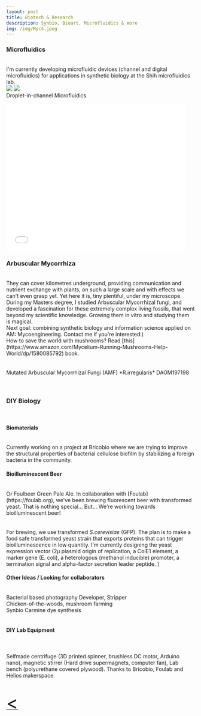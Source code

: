 ```yaml
---
layout: post
title: Biotech & Research
description: Synbio, Bioart, Microfluidics & more
img: /img/Myc4.jpeg
---
```

<h3>Microfluidics</h3>
<br>
I'm currently developing microfluidic devices (channel and digital microfluidics) for applications in synthetic biology at the Shih microfluidics lab.
<div class="img_row">
	<img class="col one" src="{{ site.baseurl }}/img/microfluidics2.gif"/>
	<img class="col two" src="{{ site.baseurl }}/img/micro2.gif"/>
</div>
<div class="col three caption">
	Droplet-in-channel Microfluidics
</div>
<br>
<iframe  title="Single cell encapsulation" width="480" height="390" src="{{ site.baseurl }}/img/microfluidics.mp4" frameborder="0" allowfullscreen></iframe>

<br>
<h3>Arbuscular Mycorrhiza</h3>
<br>
They can cover kilometres  underground,
 providing communication and nutrient exchange with plants,
 on such a large scale and with effects we can't even grasp yet.
 Yet here it is, tiny plentiful, under my microscope.
 <br>
 During my Masters degree, I studied Arbuscular Mycorrhizal fungi, and developed a fascination for these extremely complex living fossils, that went beyond my scientific knowledge. Growing them in vitro and studying them is magical.
<br>
Next goal: combining synthetic biology and information science applied on AM: Mycoengineering. Contact me if you're interested:)
<br>
How to save the world with mushrooms? Read [this](https://www.amazon.com/Mycelium-Running-Mushrooms-Help-World/dp/1580085792) book.

<div class="img_row">
	<img class="col one" src="{{ site.baseurl }}/img/Myc1.jpeg" alt="" title=""/>
	<img class="col one" src="{{ site.baseurl }}/img/Myc2.jpeg" alt="" title=""/>
  <img class="col one" src="{{ site.baseurl }}/img/Myc3.jpeg" alt="" title=""/>
</div>

<div class="img_row">
  <img class="col one" src="{{ site.baseurl }}/img/Myc4.jpeg" alt="" title=""/>
	<img class="col one" src="{{ site.baseurl }}/img/Myc5.jpeg" alt="" title=""/>
  <img class="col one" src="{{ site.baseurl }}/img/Myc6.jpeg" alt="" title=""/>
</div>

<div class="col three caption">
Mutated Arbuscular Mycorrhizal Fungi (AMF) *R.irregularis* DAOM197198
</div>
<br>
<br>
<h3>DIY Biology</h3>
<br>
<h4>Biomaterials</h4>
<br>
<div class="img_row">
	<img class="col three" src="{{ site.baseurl }}/img/biomat1.jpg" alt="" title=""/>
</div>
Currently working on a project at Bricobio where we are trying to improve the structural properties of bacterial cellulose biofilm by stabilizing a foreign bacteria in the community.
<br>
<h4>Bioilluminescent Beer</h4>
<br>
Or Foulbeer Green Pale Ale.
In collaboration with [Foulab](https://foulab.org), we've been brewing fluorescent beer with transformed yeast. That is nothing special... But... We're working towards bioilluminescent beer!

<div class="img_row">
	<img class="col three" src="{{ site.baseurl }}/img/beer1.jpeg" alt="" title=""/>
</div>
<br>
<br>
For brewing, we use transformed <i>S.cerevisiae</i> (GFP). The plan is to make a food safe transformed yeast strain that exports proteins that can trigger bioilluminescence in low quantity. I'm currently designing the yeast expression vector (2µ plasmid origin of replication, a ColE1 element, a marker gene (E. coli), a heterologous (methanol inducible) promoter, a termination signal and alpha-factor secretion leader peptide. )
<br>
<h4>Other Ideas / Looking for collaborators</h4>
<br>
Bacterial based photography Developer, Stripper<br>
Chicken-of-the-woods, mushroom farming<br>
Synbio Carmine dye synthesis
<br>
<br>
<h4>DIY Lab Equipment</h4>
<br>
<div class="img_row">
	<img class="col two" src="{{ site.baseurl }}/img/centr1.jpg" alt="" title="example image"/>
	<img class="col one" src="{{ site.baseurl }}/img/centr2.jpg" alt="" title="example image"/>
</div>
<div class="col three caption">
	Selfmade centrifuge (3D printed spinner, brushless DC motor, Arduino nano), magnetic stirrer (Hard drive supermagnets, computer fan), Lab bench (polyurethane covered plywood). Thanks to Bricobio, Foulab and Helios makerspace.
</div>
<br>
<br>
<a href="javascript:javascript:history.go(-1)">  <font size="13"> < </font> </a>
<br>
<br/><br/><br/>
